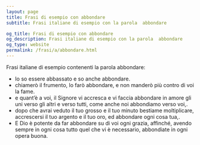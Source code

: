 ```yaml
---
layout: page
title: Frasi di esempio con abbondare 
subtitle: Frasi italiane di esempio con la parola  abbondare

og_title: Frasi di esempio con abbondare 
og_description: Frasi italiane di esempio con la parola  abbondare
og_type: website
permalink: /frasi/a/abbondare.html
---
```


Frasi italiane di esempio contenenti la parola abbondare:


- Io so essere abbassato e so anche abbondare.
- chiamerò il frumento, lo farò abbondare, e non manderò più contro di voi la fame.
- e quant’è a voi, il Signore vi accresca e vi faccia abbondare in amore gli uni verso gli altri e verso tutti, come anche noi abbondiamo verso voi,.
- dopo che avrai veduto il tuo grosso e il tuo minuto bestiame moltiplicare, accrescersi il tuo argento e il tuo oro, ed abbondare ogni cosa tua,.
- E Dio è potente da far abbondare su di voi ogni grazia, affinché, avendo sempre in ogni cosa tutto quel che vi è necessario, abbondiate in ogni opera buona.
